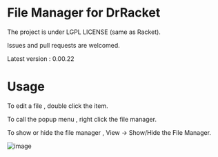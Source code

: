 # File Manager for DrRacket
The project is under LGPL LICENSE (same as Racket).

Issues and pull requests are welcomed.  
 
Latest version : 0.00.22 

# Usage
To edit a file , double click the item.

To call the popup menu , right click the file manager.

To show or hide the file manager , View -> Show/Hide the File Manager. 

![image](https://user-images.githubusercontent.com/22510026/42439375-5663ee04-8395-11e8-84e3-af6a89b32532.png)


